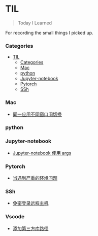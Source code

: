 # TIL
> Today I Learned

For recording the small things I picked up.

### Categories
- [TIL](#til)
    - [Categories](#categories)
    - [Mac](#mac)
    - [python](#python)
    - [Jupyter-notebook](#jupyter-notebook)
    - [Pytorch](#pytorch)
    - [SSh](#ssh)

### Mac
- [同一应用不同窗口间切换](mac/Switch-between-different-windows-of-the-same-application.md)
### python

### Jupyter-notebook
- [Jupyter-notebook 使用 args](jupyter-notebook/use-argparse-in-jupyter-notebook.md)

### Pytorch
- [当遇到严重的环境问题](pytorch/when-confronted-with-serious-environment-problem.md)

### SSh
- [免密登录远程主机](ssh/ssh-remote-without-entering-passwd.md)

### Vscode
- [添加第三方库路径](vscode/add-local-libiary-path.md)

